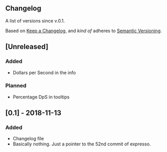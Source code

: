 ## Changelog
A list of versions since v.0.1.

Based on [Keep a Changelog](https://keepachangelog.com/en/1.0.0), and *kind of* adheres to [Semantic Versioning](https://semver.org/spec/v2.0.0.html).

## [Unreleased]
### Added
- Dollars per Second in the info
### Planned
- Percentage DpS in tooltips

## [0.1] - 2018-11-13
### Added
- Changelog file
- Basically nothing. Just a pointer to the 52nd commit of expresso.